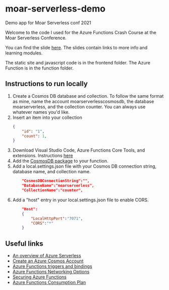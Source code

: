 # moar-serverless-demo
Demo app for Moar Serverless conf 2021

Welcome to the code I used for the Azure Functions Crash Course at the Moar Serverless Conference. 

You can find the slide [here](assets/moar.pdf). The slides contain links to more info and learning modules.

The static site and javascript code is in the frontend folder.
The Azure Function is in the function folder. 

## Instructions to run locally

1. Create a Cosmos DB database and collection. To follow the same format as mine, name the account moarserverlesscosmosdb, the database moarserverless, and the collection counter. You can always use whatever names you'd like.
2. Insert an item into your collection
    ```json
    {
        "id": "1",
        "count": 1,
    }
    ``` 
1. Download Visual Studio Code, Azure Functions Core Tools, and extensions. Instructions [here](https://docs.microsoft.com/azure/azure-functions/functions-develop-local) 
1. Add the [CosmosDB package](https://www.nuget.org/packages/Microsoft.Azure.Functions.Worker.Extensions.CosmosDB/) to your function.
2. Add a local.settings.json file with your Cosmos DB connection string, database name, and collection name. 
    ```json
        "CosmosDBConnectionString":"",
        "DatabaseName":"moarserverless",
        "CollectionName":"counter",
    ``` 
3. Add a "host" entry in your local.settings.json file to enable CORS.
    ```json
        "Host":
        {
            "LocalHttpPort":"7071",
            "CORS":"*"
        }
    ```

## Useful links

- [An overview of Azure Serverless](https://youtu.be/maH1Vn27w60)
- [Create an Azure Cosmos Account](https://docs.microsoft.com/azure/cosmos-db/create-cosmosdb-resources-portal)
- [Azure Functions triggers and bindings](https://docs.microsoft.com/azure/azure-functions/functions-triggers-bindings)
- [Azure Functions Networking Options](https://docs.microsoft.com/azure/azure-functions/security-concepts)
- [Securing Azure Functions](https://docs.microsoft.com/azure/azure-functions/security-concepts)
- [Azure Functions Consumption Plan](https://docs.microsoft.com/azure/azure-functions/consumption-plan)